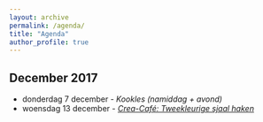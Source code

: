 ```yaml
---
layout: archive
permalink: /agenda/
title: "Agenda"
author_profile: true
---
```


## December 2017

- donderdag 7 december - _Kookles (namiddag + avond)_
- woensdag 13 december - [_Crea-Café: Tweekleurige sjaal haken_](/assets/media/agenda/2017-11-29-crea-cafe.jpg)
